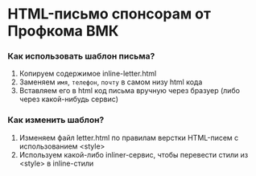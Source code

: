 # HTML-письмо спонсорам от Профкома ВМК
### Как использовать шаблон письма?
1. Копируем содержимое inline-letter.html
2. Заменяем `имя`, `телефон`, `почту` в самом низу html кода
3. Вставляем его в html код письма вручную через бразуер (либо через какой-нибудь сервис)
### Как изменить шаблон?
1. Изменяем файл letter.html по правилам верстки HTML-писем с использованием \<style\>
2. Используем какой-либо inliner-сервис, чтобы перевести стили из \<style\> в inline-стили